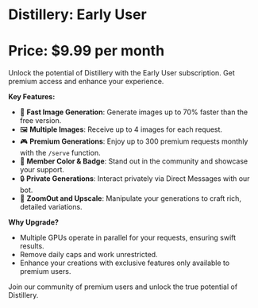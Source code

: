 # Distillery: Early User

# Price: $9.99 per month

Unlock the potential of Distillery with the Early User subscription. Get premium access and enhance your experience.

**Key Features:**

- 🚀 **Fast Image Generation**: Generate images up to 70% faster than the free version.
- 🖼️ **Multiple Images**: Receive up to 4 images for each request.
- 🎮 **Premium Generations**: Enjoy up to 300 premium requests monthly with the `/serve` function.
- 🌈 **Member Color & Badge**: Stand out in the community and showcase your support.
- 🔒 **Private Generations**: Interact privately via Direct Messages with our bot.
- 🔎 **ZoomOut and Upscale**: Manipulate your generations to craft rich, detailed variations.

**Why Upgrade?**
- Multiple GPUs operate in parallel for your requests, ensuring swift results.
- Remove daily caps and work unrestricted.
- Enhance your creations with exclusive features only available to premium users.

Join our community of premium users and unlock the true potential of Distillery.
